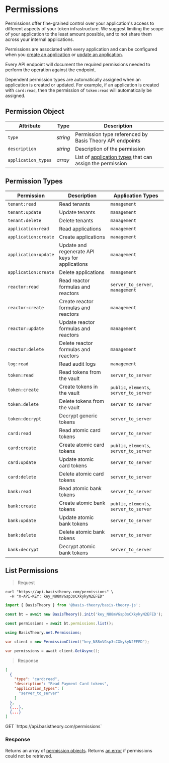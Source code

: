 # Permissions

Permissions offer fine-grained control over your application's access to different aspects of your token infrastructure. We suggest limiting the scope of your application to the least amount possible, and to not share them across your internal applications.

Permissions are associated with every application and can be configured when you [create an application](#create-application) or [update an application](#update-application). 

Every API endpoint will document the required permissions needed to perform the operation against the endpoint.

<aside class="notice">
  <span>Dependent permission types are automatically assigned when an application is created or updated. For example, if an application is created with <code>card:read</code>, then the permission of <code>token:read</code> will automatically be assigned.</span>
</aside>


## Permission Object

Attribute | Type | Description
--------- | ---- | -----------
`type` | *string* | Permission type referenced by Basis Theory API endpoints
`description` | *string* | Description of the permission
`application_types` | *array* | List of [application types](#application-types) that can assign the permission


## Permission Types

Permission | Description | Application Types
---------  | ----------- | -----------------
`tenant:read` | Read tenants | `management`
`tenant:update` | Update tenants | `management`
`tenant:delete` | Delete tenants | `management`
`application:read` | Read applications | `management`
`application:create` | Create applications | `management`
`application:update` | Update and regenerate API keys for applications | `management`
`application:create` | Delete applications | `management`
`reactor:read` | Read reactor formulas and reactors | `server_to_server`, `management` | `token:read`
`reactor:create` | Create reactor formulas and reactors | `management`
`reactor:update` | Update reactor formulas and reactors | `management`
`reactor:delete` | Delete reactor formulas and reactors | `management`
`log:read` | Read audit logs | `management`
`token:read` | Read tokens from the vault | `server_to_server`
`token:create` | Create tokens in the vault | `public`, `elements`, `server_to_server`
`token:delete` | Delete tokens from the vault | `server_to_server`
`token:decrypt` | Decrypt generic tokens | `server_to_server`
`card:read` | Read atomic card tokens | `server_to_server`
`card:create` | Create atomic card tokens | `public`, `elements`, `server_to_server`
`card:update` | Update atomic card tokens | `server_to_server`
`card:delete` | Delete atomic card tokens | `server_to_server`
`bank:read` | Read atomic bank tokens | `server_to_server`
`bank:create` | Create atomic bank tokens | `public`, `elements`, `server_to_server`
`bank:update` | Update atomic bank tokens | `server_to_server`
`bank:delete` | Delete atomic bank tokens | `server_to_server`
`bank:decrypt` | Decrypt atomic bank tokens | `server_to_server`


## List Permissions

> Request

```shell
curl "https://api.basistheory.com/permissions" \
  -H "X-API-KEY: key_N88mVGsp3sCXkykyN2EFED"
```

```javascript
import { BasisTheory } from '@basis-theory/basis-theory-js';

const bt = await new BasisTheory().init('key_N88mVGsp3sCXkykyN2EFED');

const permissions = await bt.permissions.list();
```

```csharp
using BasisTheory.net.Permissions;

var client = new PermissionClient("key_N88mVGsp3sCXkykyN2EFED");

var permissions = await client.GetAsync();
```

> Response

```json
[
  {
    "type": "card:read",
    "description": "Read Payment Card tokens",
    "application_types": [
      "server_to_server"
    ]
  }, 
  {...},
  {...}
]
```

<span class="http-method get">
  <span class="box-method">GET</span>
  `https://api.basistheory.com/permissions`
</span>


### Response

Returns an array of [permission objects](#permission-object). Returns [an error](#errors) if permissions could not be retrieved.
